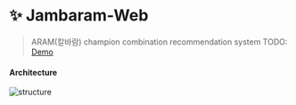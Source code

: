 # :sparkles: Jambaram-Web
> ARAM(칼바람) champion combination recommendation system TODO: [Demo](http://jambaram.xyz)

#### Architecture
![structure](https://github.com/user-attachments/assets/2c041324-cf0f-4531-8233-c15b17bf5baf)

